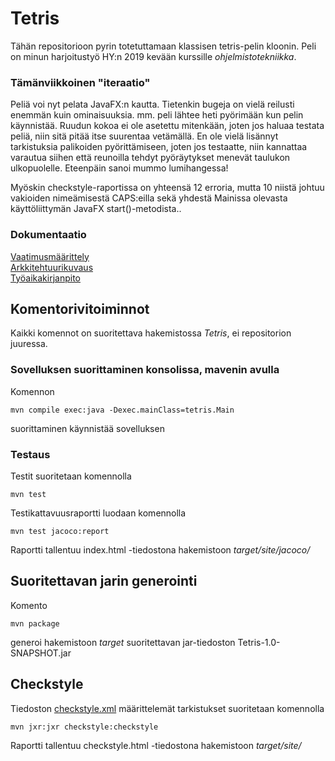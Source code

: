 # Tetris
Tähän repositorioon pyrin totetuttamaan klassisen tetris-pelin kloonin. Peli on minun harjoitustyö HY:n 2019 kevään kurssille _ohjelmistotekniikka_.

### Tämänviikkoinen "iteraatio"
Peliä voi nyt pelata JavaFX:n kautta. Tietenkin bugeja on vielä reilusti enemmän kuin ominaisuuksia. mm. peli lähtee heti pyörimään kun pelin käynnistää. Ruudun kokoa ei ole asetettu mitenkään, joten jos haluaa testata peliä, niin sitä pitää itse suurentaa vetämällä. En ole vielä lisännyt tarkistuksia palikoiden pyörittämiseen, joten jos testaatte, niin kannattaa varautua siihen että reunoilla tehdyt pyöräytykset menevät taulukon ulkopuolelle. Eteenpäin sanoi mummo lumihangessa!  

Myöskin checkstyle-raportissa on yhteensä 12 erroria, mutta 10 niistä johtuu vakioiden nimeämisestä CAPS:eilla sekä yhdestä Mainissa olevasta käyttöliittymän JavaFX start()-metodista..  

### Dokumentaatio
[Vaatimusmäärittely](https://github.com/kordaniel/ot-harjoitustyo/blob/master/dokumentaatio/vaatimusmaarittely.md)  
[Arkkitehtuurikuvaus](https://github.com/kordaniel/ot-harjoitustyo/blob/master/dokumentaatio/arkkitehtuuri.md)  
[Työaikakirjanpito](https://github.com/kordaniel/ot-harjoitustyo/blob/master/dokumentaatio/tuntikirjanpito.md)  

## Komentorivitoiminnot
Kaikki komennot on suoritettava hakemistossa _Tetris_, ei repositorion juuressa.

### Sovelluksen suorittaminen konsolissa, mavenin avulla
Komennon  

```
mvn compile exec:java -Dexec.mainClass=tetris.Main
```
suorittaminen käynnistää sovelluksen  

### Testaus
Testit suoritetaan komennolla  

```
mvn test
```

Testikattavuusraportti luodaan komennolla  

```
mvn test jacoco:report
```
Raportti tallentuu index.html -tiedostona hakemistoon _target/site/jacoco/_

## Suoritettavan jarin generointi
Komento  

```
mvn package
```
generoi hakemistoon _target_ suoritettavan jar-tiedoston Tetris-1.0-SNAPSHOT.jar  


## Checkstyle
Tiedoston [checkstyle.xml](https://github.com/kordaniel/ot-harjoitustyo/blob/master/Tetris/checkstyle.xml) määrittelemät tarkistukset suoritetaan komennolla
```
mvn jxr:jxr checkstyle:checkstyle
```
Raportti tallentuu checkstyle.html -tiedostona hakemistoon _target/site/_
